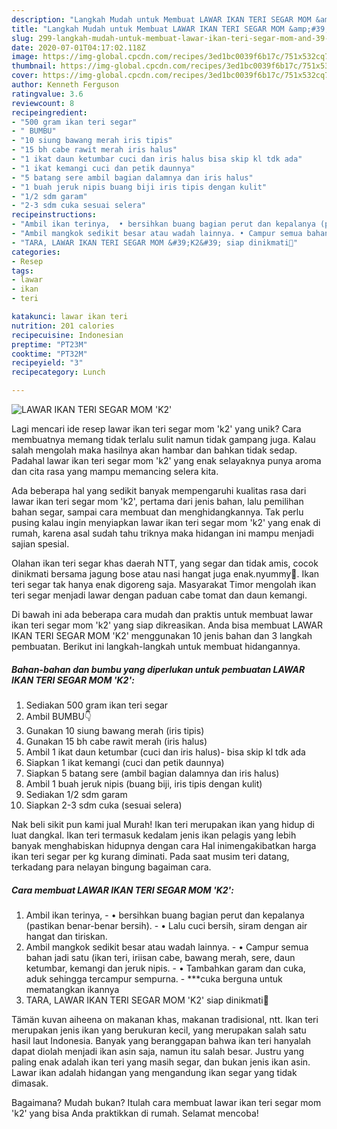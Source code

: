 ```yaml
---
description: "Langkah Mudah untuk Membuat LAWAR IKAN TERI SEGAR MOM &amp;#39;K2&amp;#39; yang Lezat"
title: "Langkah Mudah untuk Membuat LAWAR IKAN TERI SEGAR MOM &amp;#39;K2&amp;#39; yang Lezat"
slug: 299-langkah-mudah-untuk-membuat-lawar-ikan-teri-segar-mom-and-39-k2-and-39-yang-lezat
date: 2020-07-01T04:17:02.118Z
image: https://img-global.cpcdn.com/recipes/3ed1bc0039f6b17c/751x532cq70/lawar-ikan-teri-segar-mom-k2-foto-resep-utama.jpg
thumbnail: https://img-global.cpcdn.com/recipes/3ed1bc0039f6b17c/751x532cq70/lawar-ikan-teri-segar-mom-k2-foto-resep-utama.jpg
cover: https://img-global.cpcdn.com/recipes/3ed1bc0039f6b17c/751x532cq70/lawar-ikan-teri-segar-mom-k2-foto-resep-utama.jpg
author: Kenneth Ferguson
ratingvalue: 3.6
reviewcount: 8
recipeingredient:
- "500 gram ikan teri segar"
- " BUMBU"
- "10 siung bawang merah iris tipis"
- "15 bh cabe rawit merah iris halus"
- "1 ikat daun ketumbar cuci dan iris halus bisa skip kl tdk ada"
- "1 ikat kemangi cuci dan petik daunnya"
- "5 batang sere ambil bagian dalamnya dan iris halus"
- "1 buah jeruk nipis buang biji iris tipis dengan kulit"
- "1/2 sdm garam"
- "2-3 sdm cuka sesuai selera"
recipeinstructions:
- "Ambil ikan terinya,  • bersihkan buang bagian perut dan kepalanya (pastikan benar-benar bersih). • Lalu cuci bersih, siram dengan air hangat dan tiriskan."
- "Ambil mangkok sedikit besar atau wadah lainnya. • Campur semua bahan jadi satu (ikan teri, iriisan cabe, bawang merah, sere, daun ketumbar, kemangi dan jeruk nipis. • Tambahkan garam dan cuka, aduk sehingga tercampur sempurna. ***cuka berguna untuk mematangkan ikannya"
- "TARA, LAWAR IKAN TERI SEGAR MOM &#39;K2&#39; siap dinikmati🤤"
categories:
- Resep
tags:
- lawar
- ikan
- teri

katakunci: lawar ikan teri 
nutrition: 201 calories
recipecuisine: Indonesian
preptime: "PT23M"
cooktime: "PT32M"
recipeyield: "3"
recipecategory: Lunch

---
```



![LAWAR IKAN TERI SEGAR MOM &#39;K2&#39;](https://img-global.cpcdn.com/recipes/3ed1bc0039f6b17c/751x532cq70/lawar-ikan-teri-segar-mom-k2-foto-resep-utama.jpg)

Lagi mencari ide resep lawar ikan teri segar mom &#39;k2&#39; yang unik? Cara membuatnya memang tidak terlalu sulit namun tidak gampang juga. Kalau salah mengolah maka hasilnya akan hambar dan bahkan tidak sedap. Padahal lawar ikan teri segar mom &#39;k2&#39; yang enak selayaknya punya aroma dan cita rasa yang mampu memancing selera kita.

Ada beberapa hal yang sedikit banyak mempengaruhi kualitas rasa dari lawar ikan teri segar mom &#39;k2&#39;, pertama dari jenis bahan, lalu pemilihan bahan segar, sampai cara membuat dan menghidangkannya. Tak perlu pusing kalau ingin menyiapkan lawar ikan teri segar mom &#39;k2&#39; yang enak di rumah, karena asal sudah tahu triknya maka hidangan ini mampu menjadi sajian spesial.

Olahan ikan teri segar khas daerah NTT, yang segar dan tidak amis, cocok dinikmati bersama jagung bose atau nasi hangat juga enak.nyummy🤤. Ikan teri segar tak hanya enak digoreng saja. Masyarakat Timor mengolah ikan teri segar menjadi lawar dengan paduan cabe tomat dan daun kemangi.


Di bawah ini ada beberapa cara mudah dan praktis untuk membuat lawar ikan teri segar mom &#39;k2&#39; yang siap dikreasikan. Anda bisa membuat LAWAR IKAN TERI SEGAR MOM &#39;K2&#39; menggunakan 10 jenis bahan dan 3 langkah pembuatan. Berikut ini langkah-langkah untuk membuat hidangannya.

<!--inarticleads1-->

##### Bahan-bahan dan bumbu yang diperlukan untuk pembuatan LAWAR IKAN TERI SEGAR MOM &#39;K2&#39;:

1. Sediakan 500 gram ikan teri segar
1. Ambil  BUMBU👇
1. Gunakan 10 siung bawang merah (iris tipis)
1. Gunakan 15 bh cabe rawit merah (iris halus)
1. Ambil 1 ikat daun ketumbar (cuci dan iris halus)- bisa skip kl tdk ada
1. Siapkan 1 ikat kemangi (cuci dan petik daunnya)
1. Siapkan 5 batang sere (ambil bagian dalamnya dan iris halus)
1. Ambil 1 buah jeruk nipis (buang biji, iris tipis dengan kulit)
1. Sediakan 1/2 sdm garam
1. Siapkan 2-3 sdm cuka (sesuai selera)


Nak beli sikit pun kami jual Murah! Ikan teri merupakan ikan yang hidup di luat dangkal. Ikan teri termasuk kedalam jenis ikan pelagis yang lebih banyak menghabiskan hidupnya dengan cara Hal inimengakibatkan harga ikan teri segar per kg kurang diminati. Pada saat musim teri datang, terkadang para nelayan bingung bagaiman cara. 

<!--inarticleads2-->

##### Cara membuat LAWAR IKAN TERI SEGAR MOM &#39;K2&#39;:

1. Ambil ikan terinya,  - • bersihkan buang bagian perut dan kepalanya (pastikan benar-benar bersih). - • Lalu cuci bersih, siram dengan air hangat dan tiriskan.
1. Ambil mangkok sedikit besar atau wadah lainnya. - • Campur semua bahan jadi satu (ikan teri, iriisan cabe, bawang merah, sere, daun ketumbar, kemangi dan jeruk nipis. - • Tambahkan garam dan cuka, aduk sehingga tercampur sempurna. - ***cuka berguna untuk mematangkan ikannya
1. TARA, LAWAR IKAN TERI SEGAR MOM &#39;K2&#39; siap dinikmati🤤


Tämän kuvan aiheena on makanan khas, makanan tradisional, ntt. Ikan teri merupakan jenis ikan yang berukuran kecil, yang merupakan salah satu hasil laut Indonesia. Banyak yang beranggapan bahwa ikan teri hanyalah dapat diolah menjadi ikan asin saja, namun itu salah besar. Justru yang paling enak adalah ikan teri yang masih segar, dan bukan jenis ikan asin. Lawar ikan adalah hidangan yang mengandung ikan segar yang tidak dimasak. 

Bagaimana? Mudah bukan? Itulah cara membuat lawar ikan teri segar mom &#39;k2&#39; yang bisa Anda praktikkan di rumah. Selamat mencoba!
